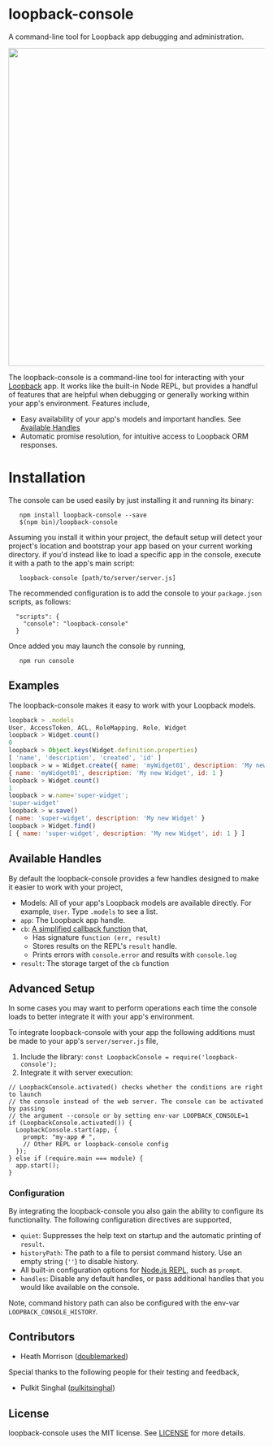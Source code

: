 # loopback-console
A command-line tool for Loopback app debugging and administration.

<a href="https://asciinema.org/a/26662" target="_blank"><img src="https://asciinema.org/a/26662.png" width="626"/></a>

The loopback-console is a command-line tool for interacting with your <a href="http://loopback.io" target="_blank">Loopback</a> app. It works like the built-in
Node REPL, but provides a handful of features that are helpful when debugging or generally
working within your app's environment. Features include,

- Easy availability of your app's models and important handles. See [Available Handles](#available-handles)
- Automatic promise resolution, for intuitive access to Loopback ORM responses.

# Installation

The console can be used easily by just installing it and running its binary:

```
   npm install loopback-console --save
   $(npm bin)/loopback-console
```

Assuming you install it within your project, the default setup will detect your project's location
and bootstrap your app based on your current working directory. if you'd instead like to load a specific app in the console, execute it with a path to the app's main script:

```
   loopback-console [path/to/server/server.js]
```

The recommended configuration is to add the console to your `package.json` scripts, as follows:

```
  "scripts": {
    "console": "loopback-console"
  }
```

Once added you may launch the console by running,

```
   npm run console
```

## Examples

The loopback-console makes it easy to work with your Loopback models.

```Javascript
loopback > .models
User, AccessToken, ACL, RoleMapping, Role, Widget
loopback > Widget.count()
0
loopback > Object.keys(Widget.definition.properties)
[ 'name', 'description', 'created', 'id' ]
loopback > w = Widget.create({ name: 'myWidget01', description: 'My new Widget'})
{ name: 'myWidget01', description: 'My new Widget', id: 1 }
loopback > Widget.count()
1
loopback > w.name='super-widget';
'super-widget'
loopback > w.save()
{ name: 'super-widget', description: 'My new Widget' }
loopback > Widget.find()
[ { name: 'super-widget', description: 'My new Widget', id: 1 } ]
```

## Available Handles

By default the loopback-console provides a few handles designed to make it easier
to work with your project,

- Models: All of your app's Loopback models are available directly. For example, `User`. Type `.models` to see a list.
- `app`: The Loopback app handle.
- `cb`: <a href="https://github.com/GovRight/loopback-console/blob/master/repl.js#L29-L34" target="_blank">A simplified callback function</a> that,
    - Has signature `function (err, result)`
    - Stores results on the REPL's `result` handle.
    - Prints errors with `console.error` and results with `console.log`
- `result`: The storage target of the `cb` function

## Advanced Setup

In some cases you may want to perform operations each time the console loads
to better integrate it with your app's environment.

To integrate loopback-console with your app the following additions must be made
to your app's `server/server.js` file,

1. Include the library: `const LoopbackConsole = require('loopback-console');`
2. Integrate it with server execution:
```
// LoopbackConsole.activated() checks whether the conditions are right to launch
// the console instead of the web server. The console can be activated by passing
// the argument --console or by setting env-var LOOPBACK_CONSOLE=1
if (LoopbackConsole.activated()) {
  LoopbackConsole.start(app, {
    prompt: "my-app # ",
    // Other REPL or loopback-console config
  });
} else if (require.main === module) {
  app.start();
}
```

### Configuration

By integrating the loopback-console you also gain the ability to configure its functionality.
The following configuration directives are supported,

- `quiet`: Suppresses the help text on startup and the automatic printing of `result`.
- `historyPath`: The path to a file to persist command history. Use an empty string (`''`) to disable history.
- All built-in configuration options for <a href="https://nodejs.org/api/repl.html" target="_blank">Node.js REPL</a>, such as `prompt`.
- `handles`: Disable any default handles, or pass additional handles that you would like available on the console.

Note, command history path can also be configured with the env-var `LOOPBACK_CONSOLE_HISTORY`.

## Contributors

- Heath Morrison (<a href="https://github.com/doublemarked" target="_blank">doublemarked</a>)

Special thanks to the following people for their testing and feedback,

- Pulkit Singhal (<a href="https://github.com/pulkitsinghal" target="_blank">pulkitsinghal</a>)

## License

loopback-console uses the MIT license. See [LICENSE](https://github.com/doublemarked/loopback-console/blob/master/LICENSE) for more details.
